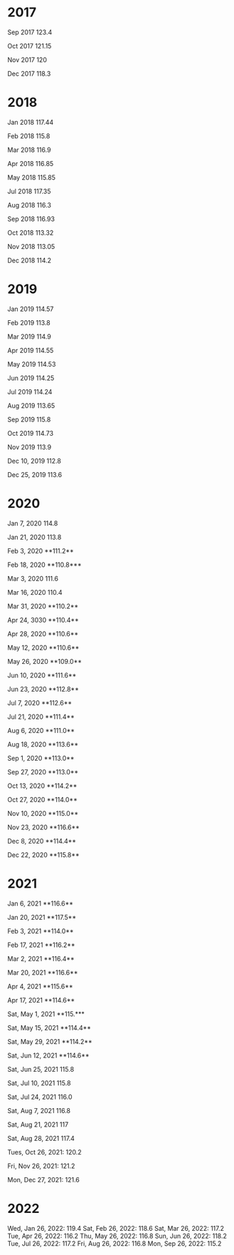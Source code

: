 
# **2017**

Sep 2017 123.4

Oct 2017 121.15

Nov 2017 120

Dec 2017 118.3

# **2018**

Jan 2018 117.44

Feb 2018 115.8

Mar 2018 116.9

Apr 2018 116.85

May 2018 115.85

Jul 2018 117.35

Aug 2018 116.3

Sep 2018 116.93

Oct 2018 113.32

Nov 2018 113.05

Dec 2018 114.2

# **2019**

Jan 2019 114.57

Feb 2019 113.8

Mar 2019 114.9

Apr 2019 114.55

May 2019 114.53

Jun 2019 114.25

Jul 2019 114.24

Aug 2019 113.65

Sep 2019 115.8

Oct 2019 114.73

Nov 2019 113.9

Dec 10, 2019 112.8

Dec 25, 2019 113.6

# **2020**

Jan 7, 2020 114.8

Jan 21, 2020 113.8

Feb 3, 2020 \*\*111.2\*\*

Feb 18, 2020 \*\*110.8\*\*\*

Mar 3, 2020 111.6

Mar 16, 2020 110.4

Mar 31, 2020 \*\*110.2\*\*

Apr 24, 3030 \*\*110.4\*\*

Apr 28, 2020 \*\*110.6\*\*

May 12, 2020 \*\*110.6\*\*

May 26, 2020 \*\*109.0\*\*

Jun 10, 2020 \*\*111.6\*\*

Jun 23, 2020 \*\*112.8\*\*

Jul 7, 2020 \*\*112.6\*\*

Jul 21, 2020 \*\*111.4\*\*

Aug 6, 2020 \*\*111.0\*\*

Aug 18, 2020 \*\*113.6\*\*

Sep 1, 2020 \*\*113.0\*\*

Sep 27, 2020 \*\*113.0\*\*

Oct 13, 2020 \*\*114.2\*\*

Oct 27, 2020 \*\*114.0\*\*

Nov 10, 2020 \*\*115.0\*\*

Nov 23, 2020 \*\*116.6\*\*

Dec 8, 2020 \*\*114.4\*\*

Dec 22, 2020 \*\*115.8\*\*

# **2021**

Jan 6, 2021 \*\*116.6\*\*

Jan 20, 2021 \*\*117.5\*\*

Feb 3, 2021 \*\*114.0\*\*

Feb 17, 2021 \*\*116.2\*\*

Mar 2, 2021 \*\*116.4\*\*

Mar 20, 2021 \*\*116.6\*\*

Apr 4, 2021 \*\*115.6\*\*

Apr 17, 2021 \*\*114.6\*\*

Sat, May 1, 2021 \*\*115.\*\*\*

Sat, May 15, 2021 \*\*114.4\*\*

Sat, May 29, 2021 \*\*114.2\*\*

Sat, Jun 12, 2021 \*\*114.6\*\*

Sat, Jun 25, 2021 115.8

Sat, Jul 10, 2021 115.8

Sat, Jul 24, 2021 116.0

Sat, Aug 7, 2021 116.8

Sat, Aug 21, 2021 117

Sat, Aug 28, 2021 117.4

Tues, Oct 26, 2021: 120.2

Fri, Nov 26, 2021: 121.2

Mon, Dec 27, 2021: 121.6

# **2022**

Wed, Jan 26, 2022: 119.4
Sat, Feb 26, 2022: 118.6
Sat, Mar 26, 2022: 117.2
Tue, Apr 26, 2022: 116.2
Thu, May 26, 2022: 116.8
Sun, Jun 26, 2022: 118.2
Tue, Jul 26, 2022: 117.2
Fri, Aug 26, 2022: 116.8
Mon, Sep 26, 2022: 115.2

